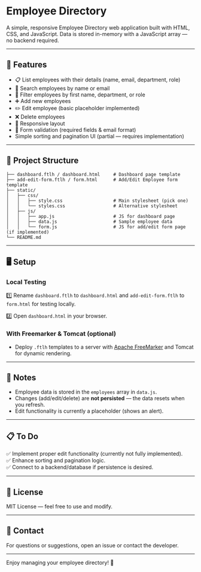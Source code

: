 # Employee Directory

A simple, responsive Employee Directory web application built with HTML, CSS, and JavaScript. Data is stored in-memory with a JavaScript array — no backend required.

---

## 🚀 Features

- 📋 List employees with their details (name, email, department, role)
- 🔎 Search employees by name or email
- 🎯 Filter employees by first name, department, or role
- ➕ Add new employees
- ✏️ Edit employee (basic placeholder implemented)
- ❌ Delete employees
- 📐 Responsive layout
- 📝 Form validation (required fields & email format)
- Simple sorting and pagination UI (partial — requires implementation)

---

## 📁 Project Structure

```
├── dashboard.ftlh / dashboard.html     # Dashboard page template
├── add-edit-form.ftlh / form.html      # Add/Edit Employee form template
├── static/
│   ├── css/
│   │   ├── style.css                   # Main stylesheet (pick one)
│   │   └── styles.css                  # Alternative stylesheet
│   ├── js/
│   │   ├── app.js                      # JS for dashboard page
│   │   ├── data.js                     # Sample employee data
│   │   └── form.js                     # JS for add/edit form page (if implemented)
└── README.md
```

---

## 🖥️ Setup

### Local Testing

1️⃣ Rename `dashboard.ftlh` to `dashboard.html` and `add-edit-form.ftlh` to `form.html` for testing locally.

2️⃣ Open `dashboard.html` in your browser.

### With Freemarker & Tomcat (optional)

- Deploy `.ftlh` templates to a server with [Apache FreeMarker](https://freemarker.apache.org/) and Tomcat for dynamic rendering.

---

## 📄 Notes

- Employee data is stored in the `employees` array in `data.js`.
- Changes (add/edit/delete) are **not persisted** — the data resets when you refresh.
- Edit functionality is currently a placeholder (shows an alert).

---

## 📋 To Do

✅ Implement proper edit functionality (currently not fully implemented).\
✅ Enhance sorting and pagination logic.\
✅ Connect to a backend/database if persistence is desired.

---

## 📜 License

MIT License — feel free to use and modify.

---

## 📧 Contact

For questions or suggestions, open an issue or contact the developer.

---

Enjoy managing your employee directory! 🚀

